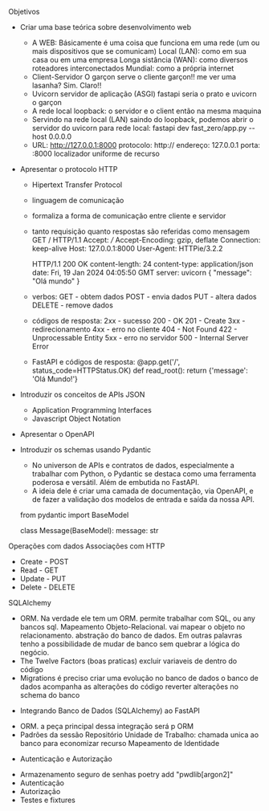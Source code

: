 Objetivos
* Criar uma base teórica sobre desenvolvimento web
    - A WEB:
        Básicamente é uma coisa que funciona em uma rede (um ou mais dispositivos que se comunicam)
        Local (LAN): como em sua casa ou em uma empresa
        Longa sistância (WAN): como diversos roteadores interconectados
        Mundial: como a própria internet
    - Client-Servidor
        O garçon serve o cliente
        garçon!! me ver uma lasanha? Sim. Claro!!
    - Uvicorn
        servidor de aplicação (ASGI)
        fastapi seria o prato e uvicorn o garçon
    - A rede local
        loopback: o servidor e o client então na mesma maquina
    - Servindo na rede local (LAN)
        saindo do loopback, podemos abrir o servidor do uvicorn para rede local:
            fastapi dev fast_zero/app.py --host 0.0.0.0
    - URL: http://127.0.0.1:8000
        protocolo: http://
        endereço: 127.0.0.1
        porta: :8000
        localizador uniforme de recurso
* Apresentar o protocolo HTTP
    - Hipertext Transfer Protocol
    - linguagem de comunicação
    - formaliza a forma de comunicação entre cliente e servidor
    - tanto requisição quanto respostas são referidas como mensagem
        GET / HTTP/1.1
        Accept: */*
        Accept-Encoding: gzip, deflate
        Connection: keep-alive
        Host: 127.0.0.1:8000
        User-Agent: HTTPie/3.2.2
    
        HTTP/1.1 200 OK
        content-length: 24
        content-type: application/json
        date: Fri, 19 Jan 2024 04:05:50 GMT
        server: uvicorn
        {
            "message": "Olá mundo"
        }
    - verbos:
        GET - obtem dados
        POST - envia dados
        PUT - altera dados
        DELETE - remove dados
    - códigos de resposta:
        2xx - sucesso
            200 - OK
            201 - Create
        3xx - redirecionamento
        4xx - erro no cliente
            404 - Not Found
            422 - Unprocessable Entity
        5xx - erro no servidor
            500 - Internal Server Error
    - FastAPI e códigos de resposta:
        @app.get('/', status_code=HTTPStatus.OK)
        def read_root():
            return {'message': 'Olá Mundo!'}    
* Introduzir os conceitos de APIs JSON
    - Application Programming Interfaces
    - Javascript Object Notation
* Apresentar o OpenAPI
* Introduzir os schemas usando Pydantic
    - No universon de APIs e contratos de dados, especialmente a trabalhar com Python, o Pydantic
      se destaca como uma ferramenta poderosa e versátil. Além de embutida no FastAPI.
    - A ideia dele é criar uma camada de documentação, via OpenAPI, e de fazer a validação dos
      modelos de entrada e saída da nossa API.
    
    from pydantic import BaseModel

    class Message(BaseModel):
        message: str

Operações com dados
Associações com HTTP
 - Create - POST
 - Read - GET
 - Update - PUT
 - Delete - DELETE

SQLAlchemy
 - ORM. Na verdade ele tem um ORM.
        permite trabalhar com SQL, ou any bancos sql.
        Mapeamento Objeto-Relacional.
        vai mapear o objeto no relacionamento.
        abstração do banco de dados. Em outras palavras tenho a possibilidade de mudar de banco sem quebrar a lógica do negócio.
 - The Twelve Factors (boas praticas)
        excluir variaveis de dentro do código
 - Migrations
        é preciso criar uma evolução no banco de dados
        o banco de dados acompanha as alterações do código
        reverter alterações no schema do banco
* Integrando Banco de Dados (SQLAlchemy) ao FastAPI
 - ORM. a peça principal dessa integração será p ORM
 - Padrões da sessão
    Repositório
    Unidade de Trabalho: chamada unica ao banco para economizar recurso
    Mapeamento de Identidade

* Autenticação e Autorização
 - Armazenamento seguro de senhas
    poetry add "pwdlib[argon2]"
 - Autenticação
 - Autorização
 - Testes e fixtures
